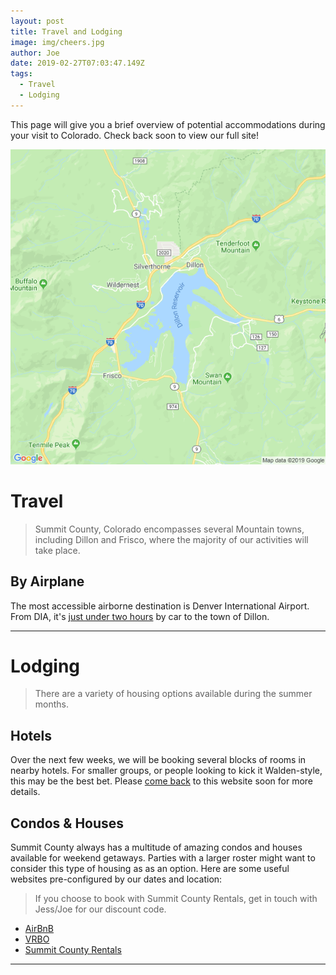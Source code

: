 ```yaml
---
layout: post
title: Travel and Lodging
image: img/cheers.jpg
author: Joe
date: 2019-02-27T07:03:47.149Z
tags: 
  - Travel
  - Lodging
---
```


This page will give you a brief overview of potential accommodations during your visit to Colorado. Check back soon to view our full site!


![Dillon Map](img/dillon-map.png)

# Travel

> Summit County, Colorado encompasses several Mountain towns, including Dillon and Frisco, where the majority of our activities will take place.

## By Airplane

The most accessible airborne destination is Denver International Airport. From DIA, it's <a href="https://www.google.com/maps/dir/Denver+International+Airport+(DEN),+8500+Pe%C3%B1a+Blvd,+Denver,+CO+80249/Dillon,+Colorado/data=!4m8!4m7!1m2!1m1!1s0x876c7f2a98ff44ff:0x49583bb435b59c6a!1m2!1m1!1s0x876a56970bb0e355:0xd821373c4991fa7f!3e0?ved=2ahUKEwiK6YTDv9vgAhUCUt8KHWpBBU0Q-A8wAHoECAUQCw" target="_blank">just under two hours</a> by car to the town of Dillon.

---

# Lodging

> There are a variety of housing options available during the summer months.

## Hotels

Over the next few weeks, we will be booking several blocks of rooms in nearby hotels. For smaller groups, or people looking to kick it Walden-style, this may be the best bet. Please <a href="https://add.eventable.com/events/5c76557ed1adf4001b72722c/5c76557fa18fd8006d57133e/" data-event="5c76557fa18fd8006d57133e" class="eventable-link" target="_blank" data-key="5c76557ed1adf4001b72722c" data-style="2">come back</a> to this website soon for more details.

## Condos & Houses

Summit County always has a multitude of amazing condos and houses available for weekend getaways. Parties with a larger roster might want to consider this type of housing as as an option. Here are some useful websites pre-configured by our dates and location:
>If you choose to book with Summit County Rentals, get in touch with Jess/Joe for our discount code.

- <a href="https://www.airbnb.com/s/Frisco--CO--United-States/homes?query=Frisco%2C%20CO%2C%20United%20States&checkin=2019-08-16&checkout=2019-08-18&adults=4&children=0&infants=0&guests=4&place_id=ChIJC2-wVJpeaocRH_fIhqBCLO4&refinement_paths%5B%5D=%2Fhomes&toddlers=0&allow_override%5B%5D=&s_tag=QUw1gZV1" target="_blank">AirBnB</a>
- <a href="https://www.vrbo.com/results?adultsCount=4&petIncluded=false&q=Frisco%2C%20CO%2C%20USA&from-date=2019-08-16&to-date=2019-08-18" target="_blank">VRBO</a> 
- <a href="https://summitrentals.com/vacation-rentals#fq=%7B!tag%3DRiotSolrWidget%2CRiotSolrFacetList-ss_nid%24field_location%24city%7Dss_nid%24field_location%24city%3AFrisco&fq=%7B!tag%3DRCRiotAvailFilter%2CRiotSolrWidget%2CRCRiotPrices%7Ditem_id%3A(285%20OR%20277%20OR%20181%20OR%20199%20OR%2082%20OR%20337%20OR%20267%20OR%20286%20OR%20282%20OR%20196%20OR%20227%20OR%20224%20OR%20325%20OR%20289%20OR%20272%20OR%20322%20OR%2073%20OR%20236%20OR%20153%20OR%20255%20OR%20234%20OR%20315%20OR%20305%20OR%20264%20OR%20246%20OR%20143%20OR%20291%20OR%20334%20OR%20252%20OR%20331%20OR%20306%20OR%20321%20OR%20183%20OR%20163%20OR%2091%20OR%20295%20OR%20220%20OR%20122%20OR%20299%20OR%2086%20OR%20128%20OR%20113%20OR%20205%20OR%20142%20OR%20106%20OR%20219%20OR%20193%20OR%20209%20OR%20168%20OR%20105%20OR%2054%20OR%20190%20OR%2031%20OR%2025%20OR%20184%20OR%20159%20OR%20200%20OR%20273%20OR%2036%20OR%20118%20OR%20103%20OR%2060%20OR%20125%20OR%205%20OR%20281%20OR%20124%20OR%20156%20OR%20223%20OR%20132%20OR%2057%20OR%20145%20OR%2087%20OR%20287%20OR%20249%20OR%20237%20OR%20248%20OR%20101%20OR%20129%20OR%20146%20OR%20260%20OR%20240%20OR%20216%20OR%20251%20OR%20138%20OR%2017%20OR%20104%20OR%20162%20OR%20274%20OR%2067%20OR%20211%20OR%2018%20OR%20256%20OR%20135%20OR%2056%20OR%20166%20OR%20121%20OR%2016%20OR%20191%20OR%20151%20OR%2069%20OR%2090%20OR%2035%20OR%2030%20OR%2027%20OR%20242%20OR%2058%20OR%20250%20OR%2094%20OR%2079%20OR%2080%20OR%20192%20OR%20112%20OR%20141%20OR%2071%20OR%20147%20OR%2052%20OR%20244%20OR%2050%20OR%206%20OR%2046%20OR%20323%20OR%2013%20OR%20283%20OR%207%20OR%20303%20OR%20317%20OR%20326%20OR%20314%20OR%20301%20OR%20310%20OR%20130%20OR%20298%20OR%20294%20OR%20206%20OR%20329%20OR%20336%20OR%20312%20OR%20231%20OR%20319%20OR%20333%20OR%20300%20OR%20304%20OR%20332%20OR%20316%20OR%20338%20OR%20102%20OR%2083%20OR%2076%20OR%20116%20OR%204%20OR%2063%20OR%20265%20OR%20330%20OR%208%20OR%2077%20OR%20238%20OR%2059%20OR%2028%20OR%201%20OR%20233%20OR%20189%20OR%2084%20OR%20288%20OR%20186%20OR%20296%20OR%2072%20OR%20266%20OR%20309%20OR%20279)&q=*%3A*&rcav=%7B%22rcav%22%3A%7B%22begin%22%3A%2208%2F15%2F2019%22%2C%22end%22%3A%2208%2F18%2F2019%22%2C%22adult%22%3A1%2C%22child%22%3A0%7D%7D" target="_blank">Summit County Rentals</a> 
 
---
